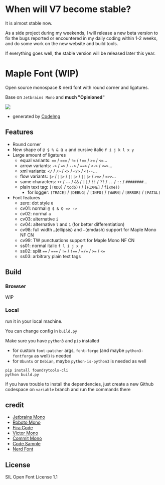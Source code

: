 # When will V7 become stable?

It is almost stable now.

As a side project during my weekends, I will release a new beta version to fix the bugs reported or encountered in my daily coding within 1-2 weeks, and do some work on the new website and build tools.

If everything goes well, the stable version will be released later this year.

# Maple Font (WIP)

Open source monospace & nerd font with round corner and ligatures.

Base on `Jetbrains Mono` and **much "Opinioned"**

![](https://github.com/subframe7536/maple-font/assets/78338239/19383849-6be1-4cfc-9b34-7b33fc047ecf)

- generated by [CodeImg](https://github.com/subframe7536/vscode-codeimg)

## Features

- Round corner
- New shape of `@ $ % & Q a` and cursive italic `f i j k l x y`
- Large amount of ligatures
  - equal variants: `==` / `===` / `!=` / `!==` / `>=` / `<=`...
  - arrow variants: `->` / `=>` / `-->` / `==>` / `<->` / `<=>`...
  - xml variants: `</` / `/>` / `<>` / `</>` / `<!--`...
  - flow variants: `|>` / `||>` / `|||>` / `|||>` / `>=>` / `=>>`...
  - same characters: `++` / `--` / `&&` / `||` / `!!` / `??` / `..` / `::` / `########`...
  - plain text tag: `[TODO]` / `todo))` / `[FIXME]` / `fixme))`
    - for logger: `[TRACE]` / `[DEBUG]` / `[INFO]` / `[WARN]` / `[ERROR]` / `[FATAL]`
- Font features
  - zero: dot style `0`
  - cv01: normal `@ $ & Q => ->`
  - cv02: normal `a`
  - cv03: alternative `i`
  - cv04: alternative `l` and `1` (for better differentiation)
  - cv98: full width `…`(ellipsis) and `—`(emdash) support for Maple Mono NF CN
  - cv99: TW punctuations support for Maple Mono NF CN
  - ss01: normal italic `f l i j x y`
  - ss02: split `==` / `===` / `!=` / `!==` / `=/=` / `>=` / `<=`
  - ss03: arbitrary plain text tags

## Build

### Browser

WIP

### Local

run it in your local machine.

You can change config in `build.py`

Make sure you have `python3` and `pip` installed

- for custom `font-patcher` args, `font-forge` (and maybe `python3-fontforge` as well) is needed
- for `Ubuntu` or `Debian`, maybe `python-is-python3` is needed as well

```shell
pip install foundrytools-cli
python build.py
```

If you have trouble to install the dependencies, just create a new Github codespace on `variable` branch and run the commands there

## credit

- [Jetbrains Mono](https://github.com/JetBrains/JetBrainsMono)
- [Roboto Mono](https://github.com/googlefonts/RobotoMono)
- [Fira Code](https://github.com/tonsky/FiraCode)
- [Victor Mono](https://github.com/rubjo/victor-mono)
- [Commit Mono](https://github.com/eigilnikolajsen/commit-mono)
- [Code Sample](https://github.com/TheRenegadeCoder/sample-programs-website)
- [Nerd Font](https://github.com/ryanoasis/nerd-fonts)

## License

SIL Open Font License 1.1
